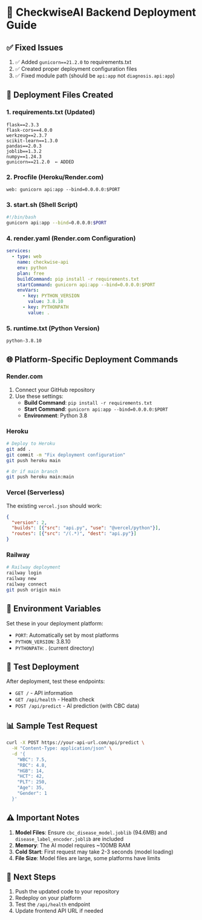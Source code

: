 # 🚀 CheckwiseAI Backend Deployment Guide

## ✅ Fixed Issues
1. ✅ Added `gunicorn==21.2.0` to requirements.txt
2. ✅ Created proper deployment configuration files
3. ✅ Fixed module path (should be `api:app` not `diagnosis.api:app`)

## 📁 Deployment Files Created

### 1. **requirements.txt** (Updated)
```
flask==2.3.3
flask-cors==4.0.0
werkzeug==2.3.7
scikit-learn==1.3.0
pandas==2.0.3
joblib==1.3.2
numpy==1.24.3
gunicorn==21.2.0  ← ADDED
```

### 2. **Procfile** (Heroku/Render.com)
```
web: gunicorn api:app --bind=0.0.0.0:$PORT
```

### 3. **start.sh** (Shell Script)
```bash
#!/bin/bash
gunicorn api:app --bind=0.0.0.0:$PORT
```

### 4. **render.yaml** (Render.com Configuration)
```yaml
services:
  - type: web
    name: checkwise-api
    env: python
    plan: free
    buildCommand: pip install -r requirements.txt
    startCommand: gunicorn api:app --bind=0.0.0.0:$PORT
    envVars:
      - key: PYTHON_VERSION
        value: 3.8.10
      - key: PYTHONPATH
        value: .
```

### 5. **runtime.txt** (Python Version)
```
python-3.8.10
```

## 🌐 Platform-Specific Deployment Commands

### **Render.com**
1. Connect your GitHub repository
2. Use these settings:
   - **Build Command**: `pip install -r requirements.txt`
   - **Start Command**: `gunicorn api:app --bind=0.0.0.0:$PORT`
   - **Environment**: Python 3.8

### **Heroku**
```bash
# Deploy to Heroku
git add .
git commit -m "Fix deployment configuration"
git push heroku main

# Or if main branch
git push heroku main:main
```

### **Vercel** (Serverless)
The existing `vercel.json` should work:
```json
{
  "version": 2,
  "builds": [{"src": "api.py", "use": "@vercel/python"}],
  "routes": [{"src": "/(.*)", "dest": "api.py"}]
}
```

### **Railway**
```bash
# Railway deployment
railway login
railway new
railway connect
git push origin main
```

## 🔧 Environment Variables
Set these in your deployment platform:
- `PORT`: Automatically set by most platforms
- `PYTHON_VERSION`: 3.8.10
- `PYTHONPATH`: . (current directory)

## 🧪 Test Deployment
After deployment, test these endpoints:
- `GET /` - API information
- `GET /api/health` - Health check
- `POST /api/predict` - AI prediction (with CBC data)

## 📊 Sample Test Request
```bash
curl -X POST https://your-api-url.com/api/predict \
  -H "Content-Type: application/json" \
  -d '{
    "WBC": 7.5,
    "RBC": 4.8,
    "HGB": 14,
    "HCT": 42,
    "PLT": 250,
    "Age": 35,
    "Gender": 1
  }'
```

## ⚠️ Important Notes
1. **Model Files**: Ensure `cbc_disease_model.joblib` (94.6MB) and `disease_label_encoder.joblib` are included
2. **Memory**: The AI model requires ~100MB RAM
3. **Cold Start**: First request may take 2-3 seconds (model loading)
4. **File Size**: Model files are large, some platforms have limits

## 🎯 Next Steps
1. Push the updated code to your repository
2. Redeploy on your platform
3. Test the `/api/health` endpoint
4. Update frontend API URL if needed